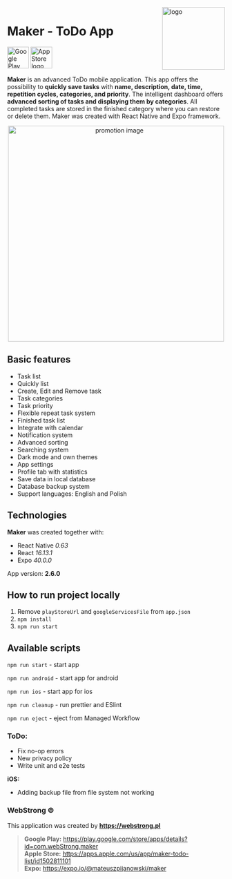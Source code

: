 <img align="right" width="145px" src="https://webstrong.pl/assets/Maker/app_images/logo.png" alt="logo">

# Maker - ToDo App

<a href="https://play.google.com/store/apps/details?id=com.webStrong.maker" target="_blank"><img src="https://webstrong.pl/assets/templates/google_play_en.png" alt="Google Play logo" height="50"/></a>
<a href="https://apps.apple.com/us/app/maker-todo-list/id1502811101" target="_blank"><img src="https://webstrong.pl/assets/templates/app_store_en.png" alt="App Store logo" height="50"/></a>

**Maker** is an advanced ToDo mobile application. This app offers the possibility to **quickly save tasks** with **name, description, date, time, repetition cycles, categories, and priority**. The intelligent dashboard offers **advanced sorting of tasks and displaying them by categories**. All completed tasks are stored in the finished category where you can restore or delete them. Maker was created with React Native and Expo framework.

<p align="center"><img src="https://webstrong.pl/assets/Maker/promo_images/maker_promo.png" width="500px"  alt="promotion image"/></p>

## Basic features

- Task list
- Quickly list
- Create, Edit and Remove task
- Task categories
- Task priority
- Flexible repeat task system
- Finished task list
- Integrate with calendar
- Notification system
- Advanced sorting
- Searching system
- Dark mode and own themes
- App settings
- Profile tab with statistics
- Save data in local database
- Database backup system
- Support languages: English and Polish

## Technologies

**Maker** was created together with:

- React Native <i>0.63</i>
- React <i>16.13.1</i>
- Expo <i>40.0.0</i>

<p>App version: <b>2.6.0</b></p>

## How to run project locally

1. Remove `playStoreUrl` and `googleServicesFile` from `app.json`
2. `npm install`
3. `npm run start`

## Available scripts

`npm run start` - start app

`npm run android` - start app for android

`npm run ios` - start app for ios

`npm run cleanup` - run prettier and ESlint

`npm run eject` - eject from Managed Workflow

### ToDo:

- Fix no-op errors
- New privacy policy
- Write unit and e2e tests

**iOS:**

- Adding backup file from file system not working

### WebStrong &copy;

This application was created by **https://webstrong.pl** <br />

> **Google Play:** https://play.google.com/store/apps/details?id=com.webStrong.maker <br /> **Apple Store:** https://apps.apple.com/us/app/maker-todo-list/id1502811101 <br /> **Expo:** https://expo.io/@mateuszpijanowski/maker
